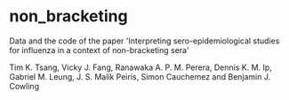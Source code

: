 # non_bracketing

Data and the code of the paper 'Interpreting sero-epidemiological studies for influenza in a context of non-bracketing sera'

Tim K. Tsang, Vicky J. Fang, Ranawaka A. P. M. Perera, Dennis K. M. Ip, Gabriel M. Leung, J. S. Malik Peiris, Simon Cauchemez and Benjamin J. Cowling
